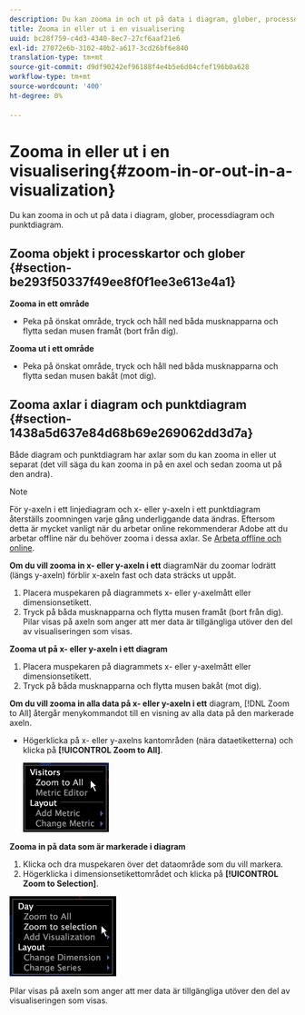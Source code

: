 ```yaml
---
description: Du kan zooma in och ut på data i diagram, glober, processdiagram och punktdiagram.
title: Zooma in eller ut i en visualisering
uuid: bc28f759-c4d3-4340-8ec7-27cf6aaf21e6
exl-id: 27072e6b-3102-40b2-a617-3cd26bf6e840
translation-type: tm+mt
source-git-commit: d9df90242ef96188f4e4b5e6d04cfef196b0a628
workflow-type: tm+mt
source-wordcount: '400'
ht-degree: 0%

---
```


# Zooma in eller ut i en visualisering{#zoom-in-or-out-in-a-visualization}

Du kan zooma in och ut på data i diagram, glober, processdiagram och punktdiagram.

## Zooma objekt i processkartor och glober {#section-be293f50337f49ee8f0f1ee3e613e4a1}

**Zooma in ett område**

* Peka på önskat område, tryck och håll ned båda musknapparna och flytta sedan musen framåt (bort från dig).

**Zooma ut i ett område**

* Peka på önskat område, tryck och håll ned båda musknapparna och flytta sedan musen bakåt (mot dig).

## Zooma axlar i diagram och punktdiagram {#section-1438a5d637e84d68b69e269062dd3d7a}

Både diagram och punktdiagram har axlar som du kan zooma in eller ut separat (det vill säga du kan zooma in på en axel och sedan zooma ut på den andra).

>[!NOTE]
>
>För y-axeln i ett linjediagram och x- eller y-axeln i ett punktdiagram återställs zoomningen varje gång underliggande data ändras. Eftersom detta är mycket vanligt när du arbetar online rekommenderar Adobe att du arbetar offline när du behöver zooma i dessa axlar. Se [Arbeta offline och online](../../../home/c-get-started/c-off-on.md#concept-cef8758ede044b18b3558376c5eb9f54).

**Om du vill zooma in x- eller y-axeln i ett** diagramNär du zoomar lodrätt (längs y-axeln) förblir x-axeln fast och data sträcks ut uppåt.

1. Placera muspekaren på diagrammets x- eller y-axelmått eller dimensionsetikett.
1. Tryck på båda musknapparna och flytta musen framåt (bort från dig). Pilar visas på axeln som anger att mer data är tillgängliga utöver den del av visualiseringen som visas.

**Zooma ut på x- eller y-axeln i ett diagram**

1. Placera muspekaren på diagrammets x- eller y-axelmått eller dimensionsetikett.
1. Tryck på båda musknapparna och flytta musen bakåt (mot dig).

**Om du vill zooma in alla data på x- eller y-axeln i ett** diagram,  [!DNL Zoom to All] återgår menykommandot till en visning av alla data på den markerade axeln.

* Högerklicka på x- eller y-axelns kantområden (nära dataetiketterna) och klicka på **[!UICONTROL Zoom to All]**.

   ![](assets/vis_ZoomToAll.png)

**Zooma in på data som är markerade i diagram**

1. Klicka och dra muspekaren över det dataområde som du vill markera.
1. Högerklicka i dimensionsetikettområdet och klicka på **[!UICONTROL Zoom to Selection]**.

![](assets/vis_ZoomToSelection.png)

Pilar visas på axeln som anger att mer data är tillgängliga utöver den del av visualiseringen som visas.
